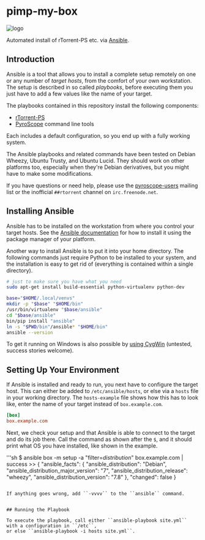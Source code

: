 # pimp-my-box

![logo](https://raw.githubusercontent.com/pyroscope/pimp-my-box/master/images/pimp-my-box.png)

Automated install of rTorrent-PS etc. via
[Ansible](http://docs.ansible.com/).


## Introduction

Ansible is a tool that allows you to install a complete setup remotely on one or any number of *target hosts*,
from the comfort of your own workstation.
The setup is described in so called *playbooks*,
before executing them you just have to add a few values like the name of your target.

The playbooks contained in this repository install the following components:

* [rTorrent-PS](https://github.com/pyroscope/rtorrent-ps#rtorrent-ps)
* [PyroScope](https://code.google.com/p/pyroscope/) command line tools

Each includes a default configuration, so you end up with a fully working system.

The Ansible playbooks and related commands have been tested on Debian Wheezy, Ubuntu Trusty, and Ubuntu Lucid.
They should work on other platforms too, especially when they're Debian derivatives, but you might have to make some modifications.

If you have questions or need help, please use
the [pyroscope-users](http://groups.google.com/group/pyroscope-users) mailing list
or the inofficial ``##rtorrent`` channel on ``irc.freenode.net``.


## Installing Ansible

Ansible has to be installed on the workstation from where you control your target hosts.
See the [Ansible documentation](http://docs.ansible.com/intro_installation.html)
for how to install it using the package manager of your platform.

Another way to install Ansible is to put it into your home directory.
The following commands just require Python to be installed to your system,
and the installation is easy to get rid of (everything is contained within a single directory).

```sh
# just to make sure you have what you need
sudo apt-get install build-essential python-virtualenv python-dev

base="$HOME/.local/venvs"
mkdir -p "$base" "$HOME/bin"
/usr/bin/virtualenv "$base/ansible"
cd "$base/ansible"
bin/pip install "ansible"
ln -s "$PWD/bin"/ansible* "$HOME/bin"
ansible --version
```

To get it running on Windows is also possible by
[using CygWin](https://servercheck.in/blog/running-ansible-within-windows)
(untested, success stories welcome).


## Setting Up Your Environment

If Ansible is installed and ready to run, you next have to configure the target host.
This can either be added to ``/etc/ansible/hosts``, or else  via a ``hosts`` file in your working directory.
The ``hosts-example`` file shows how this has to look like, enter the name of your target instead of ``box.example.com``.


```ini
[box]
box.example.com
```

Next, we check your setup and that Ansible is able to connect to the target and do its job there.
Call the command as shown after the ``$``, and it should print what OS you have installed, like shown in the example.

'''sh
$ ansible box -m setup -a "filter=*distribution*"
box.example.com | success >> {
    "ansible_facts": {
        "ansible_distribution": "Debian",
        "ansible_distribution_major_version": "7",
        "ansible_distribution_release": "wheezy",
        "ansible_distribution_version": "7.8"
    },
    "changed": false
}
```

If anything goes wrong, add ``-vvvv`` to the ``ansible`` command.


## Running the Playbook

To execute the playbook, call either ``ansible-playbook site.yml`` with a configuration in ``/etc``,
or else ``ansible-playbook -i hosts site.yml``.
